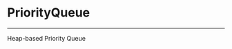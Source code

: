 # PriorityQueue
------------------------------------------------------------------------------------------------
Heap-based Priority Queue
